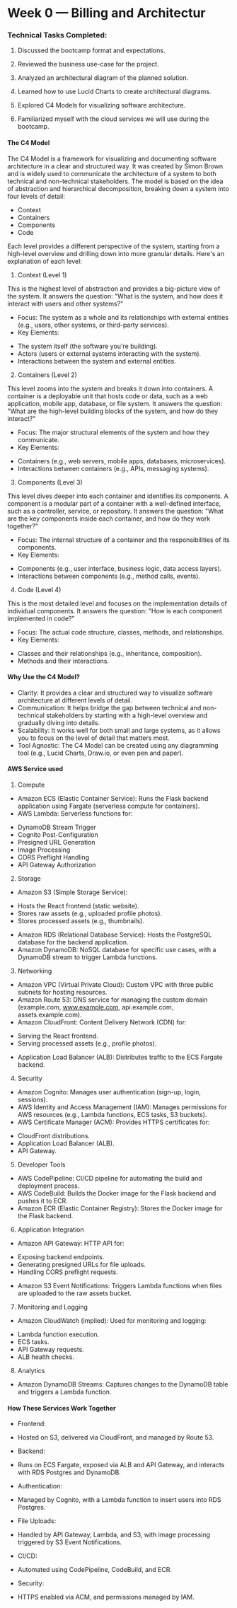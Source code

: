 # Week 0 — Billing and Architectur 

### Technical Tasks Completed:

1. Discussed the bootcamp format and expectations.

2. Reviewed the business use-case for the project.

3. Analyzed an architectural diagram of the planned solution.

4. Learned how to use Lucid Charts to create architectural diagrams.

5. Explored C4 Models for visualizing software architecture.

6. Familiarized myself with the cloud services we will use during the bootcamp.


#### The C4 Model

The C4 Model is a framework for visualizing and documenting software architecture in a clear and structured way. It was created by Simon Brown and is widely used to communicate the architecture of a system to both technical and non-technical stakeholders. The model is based on the idea of abstraction and hierarchical decomposition, breaking down a system into four levels of detail:

+ Context
+ Containers
+ Components
+ Code

Each level provides a different perspective of the system, starting from a high-level overview and drilling down into more granular details. Here's an explanation of each level:

1. Context (Level 1)

This is the highest level of abstraction and provides a big-picture view of the system. It answers the question:
"What is the system, and how does it interact with users and other systems?"

+ Focus: The system as a whole and its relationships with external entities (e.g., users, other systems, or third-party services).
+ Key Elements:
- The system itself (the software you're building).
- Actors (users or external systems interacting with the system).
- Interactions between the system and external entities.

2. Containers (Level 2)

This level zooms into the system and breaks it down into containers. A container is a deployable unit that hosts code or data, such as a web application, mobile app, database, or file system. It answers the question:
"What are the high-level building blocks of the system, and how do they interact?"

+ Focus: The major structural elements of the system and how they communicate.
+ Key Elements:
- Containers (e.g., web servers, mobile apps, databases, microservices).
- Interactions between containers (e.g., APIs, messaging systems).

3. Components (Level 3)

This level dives deeper into each container and identifies its components. A component is a modular part of a container with a well-defined interface, such as a controller, service, or repository. It answers the question:
"What are the key components inside each container, and how do they work together?"

+ Focus: The internal structure of a container and the responsibilities of its components.
+ Key Elements:
- Components (e.g., user interface, business logic, data access layers).
- Interactions between components (e.g., method calls, events).

4. Code (Level 4)

This is the most detailed level and focuses on the implementation details of individual components. It answers the question:
"How is each component implemented in code?"

+ Focus: The actual code structure, classes, methods, and relationships.
+ Key Elements:
- Classes and their relationships (e.g., inheritance, composition).
- Methods and their interactions.

#### Why Use the C4 Model?

+ Clarity: It provides a clear and structured way to visualize software architecture at different levels of detail.
+ Communication: It helps bridge the gap between technical and non-technical stakeholders by starting with a high-level overview and gradually diving into details.
+ Scalability: It works well for both small and large systems, as it allows you to focus on the level of detail that matters most.
+ Tool Agnostic: The C4 Model can be created using any diagramming tool (e.g., Lucid Charts, Draw.io, or even pen and paper).


#### AWS Service used

1. Compute

+ Amazon ECS (Elastic Container Service): Runs the Flask backend application using Fargate (serverless compute for containers).
+ AWS Lambda: Serverless functions for:
- DynamoDB Stream Trigger
- Cognito Post-Configuration
- Presigned URL Generation
- Image Processing
- CORS Preflight Handling
- API Gateway Authorization

2. Storage

+ Amazon S3 (Simple Storage Service):
- Hosts the React frontend (static website).
- Stores raw assets (e.g., uploaded profile photos).
- Stores processed assets (e.g., thumbnails).
+ Amazon RDS (Relational Database Service): Hosts the PostgreSQL database for the backend application.
+ Amazon DynamoDB: NoSQL database for specific use cases, with a DynamoDB stream to trigger Lambda functions.

3. Networking

+ Amazon VPC (Virtual Private Cloud): Custom VPC with three public subnets for hosting resources.
+ Amazon Route 53: DNS service for managing the custom domain (example.com, www.example.com, api.example.com, assets.example.com).
+ Amazon CloudFront: Content Delivery Network (CDN) for:
- Serving the React frontend.
- Serving processed assets (e.g., profile photos).
+ Application Load Balancer (ALB): Distributes traffic to the ECS Fargate backend.

4. Security

+ Amazon Cognito: Manages user authentication (sign-up, login, sessions).
+ AWS Identity and Access Management (IAM): Manages permissions for AWS resources (e.g., Lambda functions, ECS tasks, S3 buckets).
+ AWS Certificate Manager (ACM): Provides HTTPS certificates for:
- CloudFront distributions.
- Application Load Balancer (ALB).
- API Gateway.

5. Developer Tools

+ AWS CodePipeline: CI/CD pipeline for automating the build and deployment process.
+ AWS CodeBuild: Builds the Docker image for the Flask backend and pushes it to ECR.
+ Amazon ECR (Elastic Container Registry): Stores the Docker image for the Flask backend.

6. Application Integration

+ Amazon API Gateway: HTTP API for:
- Exposing backend endpoints.
- Generating presigned URLs for file uploads.
- Handling CORS preflight requests.
+ Amazon S3 Event Notifications: Triggers Lambda functions when files are uploaded to the raw assets bucket.

7. Monitoring and Logging

+ Amazon CloudWatch (implied): Used for monitoring and logging:
- Lambda function execution.
- ECS tasks.
- API Gateway requests.
- ALB health checks.

8. Analytics

+ Amazon DynamoDB Streams: Captures changes to the DynamoDB table and triggers a Lambda function.

#### How These Services Work Together

+ Frontend:
- Hosted on S3, delivered via CloudFront, and managed by Route 53.

+ Backend:
- Runs on ECS Fargate, exposed via ALB and API Gateway, and interacts with RDS Postgres and DynamoDB.

+ Authentication:
- Managed by Cognito, with a Lambda function to insert users into RDS Postgres.

+ File Uploads:
- Handled by API Gateway, Lambda, and S3, with image processing triggered by S3 Event Notifications.

+ CI/CD:
- Automated using CodePipeline, CodeBuild, and ECR.

+ Security:
- HTTPS enabled via ACM, and permissions managed by IAM.

















